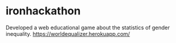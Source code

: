 # ironhackathon

Developed a web educational game about the statistics of gender inequality.
https://worldequalizer.herokuapp.com/
